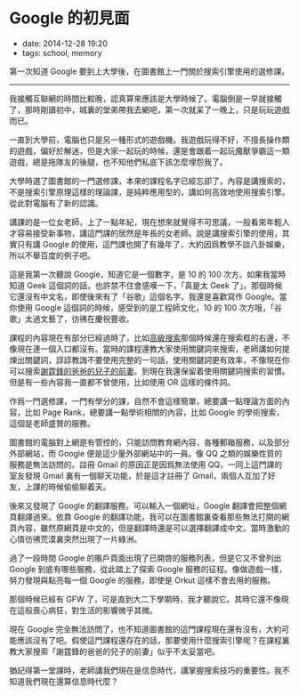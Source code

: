 # Google 的初見面

- date: 2014-12-28 19:20
- tags: school, memory

第一次知道 Google 要到上大學後，在圖書館上一門關於搜索引擎使用的選修課。

----

我接觸互聯網的時間比較晚，認真算來應該是大學時候了。電腦倒是一早就接觸了，那時剛讀初中，城裏的堂弟帶我去網吧，第一次就呆了一晚上，只是玩玩遊戲而已。

一直到大學前，電腦也只是另一種形式的遊戲機。我遊戲玩得不好，不擅長操作類的遊戲，偏好於解迷，但是大家一起玩的時候，還是會跟着一起玩魔獸爭霸這一類遊戲，總是拖隊友的後腿，也不知他們私底下該怎麼埋怨我了。

大學時選了圖書館的一門選修課，本來的課程名字已經忘卻了，內容是講搜索的，不是搜索引擎原理這樣的理論課，是純粹應用型的，講如何高效地使用搜索引擎。從此對電腦有了新的認識。

講課的是一位女老師，上了一點年紀，現在想來就覺得不可思議，一般看來年輕人才容易接受新事物，講這門課的居然是年長的女老師。說是講搜索引擎的使用，其實只有講 Google 的使用，這門課也開了有幾年了，大約因爲教學不談八卦娛樂，所以不舉百度的例子吧。

這是我第一次聽說 Google，知道它是一個數字，是 10 的 100 次方。如果我當時知道 Geek 這個詞的話，也許禁不住會感嘆一下，「真是太 Geek 了」。那個時候它還沒有中文名，即使後來有了「谷歌」這個名字，我還是喜歡寫作 Google。當你使用 Google 這個詞的時候，感受到的是工程師文化，10 的 100 次方哦，「谷歌」太過文藝了，彷彿在慶祝豐收。

課程的內容現在有部分已經過時了，比如[高級搜索](http://www.google.com/advanced_search)那個時候還在搜索框的右邊，不像現在連一個入口都沒有。當時的課程還教大家使用關鍵詞來搜索，老師講如何提煉出關鍵詞，諄諄教誨不要使用完整的一句話，使用關鍵詞更有效率，不像現在你可以搜索[謝霆鋒的爸爸的兒子的前妻](http://www.baidu.com/s?wd=%E8%B0%A2%E9%9C%86%E9%94%8B%E7%9A%84%E7%88%B8%E7%88%B8%E7%9A%84%E5%84%BF%E5%AD%90%E7%9A%84%E5%89%8D%E5%A6%BB)。到現在我還保留着使用關鍵詞搜索的習慣。但是有一些內容我一直都不曾使用，比如使用 OR 這樣的條件詞。

作爲一門選修課，一門有學分的課，自然不會這樣簡單，總要講一點理論方面的內容，比如 Page Rank，總要講一點學術相關的內容，比如 Google 的學術搜索，這個是老師盛贊的服務。

圖書館的電腦對上網是有管控的，只能訪問教育網內容，各種郵箱服務，以及部分外部網站，而 Google 便是這少量外部網站中的一員。像 QQ 之類的娛樂性質的服務是無法訪問的。註冊 Gmail 的原因正是因爲無法使用 QQ，一同上這門課的室友發現 Gmail 裏有一個聊天功能，於是這才註冊了 Gmail，兩個人互加了好友，上課的時候偷偷聊着天。

後來又發現了 Google 的翻譯服務，可以輸入一個網址，Google 翻譯會把整個網頁翻譯過來。依靠 Google 的翻譯功能，我可以在圖書館裏查看那些無法打開的網頁內容，雖然原網頁是中文的，但是翻譯時還是可以選擇翻譯成中文。當時激動的心情彷彿荒漠裏突然出現了一片綠洲。

過了一段時間 Google 的賬戶頁面出現了已開啓的服務列表，但是它又不曾列出 Google 到底有哪些服務，從此踏上了探索 Google 服務的征程。像做遊戲一樣，努力發現與點亮每一個 Google 的服務，即使是 Orkut 這樣不會去用的服務。

那個時候已經有 GFW 了，可是直到大二下學期時，我才聽說它。其時它還不像現在這般喪心病狂，對生活的影響微乎其微。

現在 Google 完全無法訪問了，也不知道圖書館的這門課程現在還有沒有，大約可能應該沒有了吧。假使這門課程還存在的話，那要使用什麼搜索引擎呢？在課程裏教大家搜索「謝霆鋒的爸爸的兒子的前妻」似乎不太妥當吧。

猶記得第一堂課時，老師講我們現在是信息時代，講掌握搜索技巧的重要性。我不知道我們現在還算信息時代麼？
